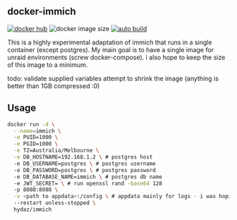 ## docker-immich

[![docker hub](https://img.shields.io/badge/docker_hub-link-blue?style=for-the-badge&logo=docker)](https://hub.docker.com/r/hydaz/immich) ![docker image size](https://img.shields.io/docker/image-size/hydaz/immich?style=for-the-badge&logo=docker) [![auto build](https://img.shields.io/badge/docker_builds-automated-blue?style=for-the-badge&logo=docker?color=d1aa67)](https://github.com/hydazz/docker-immich/actions?query=workflow%3A"Auto+Builder+CI")

This is a highly experimental adaptation of immich that runs in a single container (except postgres).
My main goal is to have a single image for unraid environments (screw docker-compose). i also hope to keep the size of this image to a minimum.

todo:
validate supplied variables
attempt to shrink the image (anything is better than 1GB compressed :0)

## Usage

```bash
docker run -d \
  --name=immich \
  -e PUID=1000 \
  -e PGID=1000 \
  -e TZ=Australia/Melbourne \
  -e DB_HOSTNAME=192.168.1.2 \ # postgres host
  -e DB_USERNAME=postgres \ # postgres username
  -e DB_PASSWORD=postgres \ # postgres password
  -e DB_DATABASE_NAME=immich \ # postgres db name
  -e JWT_SECRET= \ # run openssl rand -base64 128
  -p 8080:8080 \
  -v <path to appdata>:/config \ # appdata mainly for logs - i was hoping to get postgres into the image as well but seems like a mission
  --restart unless-stopped \
  hydaz/immich
```
